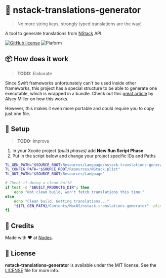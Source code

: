 # 💬 nstack-translations-generator
> No more string keys, strongly typed translations are the way!

A tool to generate translations from [NStack](http://nstack.io) API. 

[![GitHub license](https://img.shields.io/badge/license-MIT-blue.svg)](https://github.com/nodes-ios/nstack-translations-generator/blob/master/LICENSE)
![Plaform](https://img.shields.io/badge/platform-osx-lightgrey.svg)

## 📦 How does it work
> **TODO:** Elaborate  

Since Swift frameworks unfortunately can't be used inside other frameworks, this project has a special structure to be able to generate one executable, which is wrapped in a bundle. Check out this [great article](https://colemancda.github.io/programming/2015/02/12/embedded-swift-frameworks-osx-command-line-tools/) by Alsey Miller on how this works. 

However, this makes it even more portable and could require you to copy just one file.

## 🔧 Setup
> **TODO:** Improve

1. In your Xcode project *(build phases)* add **New Run Script Phase**
2. Put in the script below and change your project specific IDs and Paths

~~~sh
TL_GEN_PATH="$SOURCE_ROOT/Resources/Language/nstack-translations-generatorBundle"
TL_CONFIG_PATH="$SOURCE_ROOT/Resources/NStack.plist"
TL_OUT_PATH="$SOURCE_ROOT/Resources/Language"

# Check if doing a clean build
if test -d "$BUILT_PRODUCTS_DIR"; then
	echo "Not clean build, won't fetch translations this time."
else
	echo "Clean build. Getting translations..."
	"${TL_GEN_PATH}/Contents/MacOS/nstack-translations-generator" -plist $TL_CONFIG_PATH -output $TL_OUT_PATH
fi
~~~


## 👥 Credits
Made with ❤️ at [Nodes](http://nodesagency.com).

## 📄 License
**nstack-translations-generator** is available under the MIT license. See the [LICENSE](https://github.com/nodes-ios/nstack-translations-generator/blob/master/LICENSE) file for more info.
